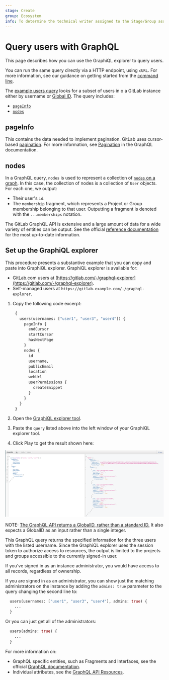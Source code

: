 ```yaml
---
stage: Create
group: Ecosystem
info: To determine the technical writer assigned to the Stage/Group associated with this page, see https://about.gitlab.com/handbook/engineering/ux/technical-writing/#assignments
---
```


# Query users with GraphQL

This page describes how you can use the GraphiQL explorer to query users.

You can run the same query directly via a HTTP endpoint, using `cURL`. For more information, see our
guidance on getting started from the [command line](getting_started.md#command-line).

The [example users query](#set-up-the-graphiql-explorer) looks for a subset of users in
o
a GitLab instance either by username or
[Global ID](../../development/api_graphql_styleguide.md#global-ids).
The query includes:

- [`pageInfo`](#pageinfo)
- [`nodes`](#nodes)

## pageInfo

This contains the data needed to implement pagination. GitLab uses cursor-based
[pagination](getting_started.md#pagination). For more information, see
[Pagination](https://graphql.org/learn/pagination/) in the GraphQL documentation.

## nodes

In a GraphQL query, `nodes` is used to represent a collection of [`nodes` on a graph](https://en.wikipedia.org/wiki/Vertex_(graph_theory)).
In this case, the collection of nodes is a collection of `User` objects. For each one,
we output:

- Their user's `id`.
- The `membership` fragment, which represents a Project or Group membership belonging
  to that user. Outputting a fragment is denoted with the `...memberships` notation.

The GitLab GraphQL API is extensive and a large amount of data for a wide variety of entities can be output.
See the official [reference documentation](reference/index.md) for the most up-to-date information.

## Set up the GraphiQL explorer

This procedure presents a substantive example that you can copy and paste into GraphiQL
explorer. GraphiQL explorer is available for:

- GitLab.com users at [https://gitlab.com/-/graphql-explorer](https://gitlab.com/-/graphql-explorer).
- Self-managed users at `https://gitlab.example.com/-/graphql-explorer`.

1. Copy the following code excerpt:

   ```graphql
    {
      users(usernames: ["user1", "user3", "user4"]) {
        pageInfo {
          endCursor
          startCursor
          hasNextPage
        }
        nodes {
          id
          username,
          publicEmail
          location
          webUrl
          userPermissions {
            createSnippet
          }
        }
      }
    } 
   ```

1. Open the [GraphiQL explorer tool](https://gitlab.com/-/graphql-explorer).
1. Paste the `query` listed above into the left window of your GraphiQL explorer tool.
1. Click Play to get the result shown here:

![GraphiQL explorer search for boards](img/users_query_example_v13_8.png)

NOTE:
[The GraphQL API returns a GlobalID, rather than a standard ID.](getting_started.md#queries-and-mutations) It also expects a GlobalID as an input rather than
a single integer.

This GraphQL query returns the specified information for the three users with the listed username. Since the GraphiQL explorer uses the session token to authorize access to resources,
the output is limited to the projects and groups accessible to the currently signed-in user.

If you've signed in as an instance administrator, you would have access to all records, regardless of ownership.

If you are signed in as an administrator, you can show just the matching administrators on the instance by adding the `admins: true` parameter to the query changing the second line to:

```graphql
  users(usernames: ["user1", "user3", "user4"], admins: true) {
    ...
  }
```

Or you can just get all of the administrators:

```graphql
  users(admins: true) {
    ...
  }
```

For more information on:

- GraphQL specific entities, such as Fragments and Interfaces, see the official
  [GraphQL documentation](https://graphql.org/learn/).
- Individual attributes, see the [GraphQL API Resources](reference/index.md).
